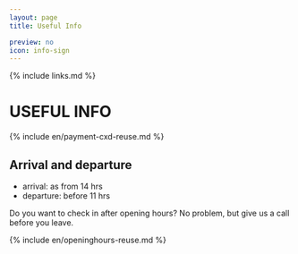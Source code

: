 ```yaml
---
layout: page
title: Useful Info

preview: no
icon: info-sign
---
```


{% include links.md %}

# USEFUL INFO

{% include en/payment-cxd-reuse.md %}

## Arrival and departure
- arrival:  as from 14 hrs
- departure: before 11 hrs

Do you want to check in after opening hours? No problem, but give us a call before you leave.

{% include en/openinghours-reuse.md %}
